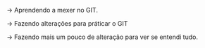 -> Aprendendo a mexer no GIT.

-> Fazendo alterações para práticar o GIT

-> Fazendo mais um pouco de alteração para ver se entendi tudo.